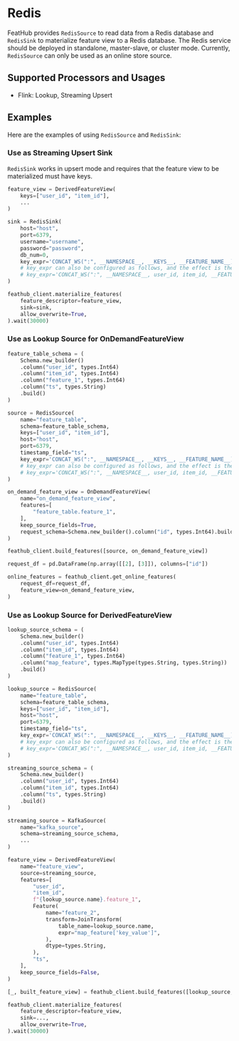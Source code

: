 # Redis

FeatHub provides `RedisSource` to read data from a Redis database and
`RedisSink` to materialize feature view to a Redis database. The Redis service
should be deployed in standalone, master-slave, or cluster mode. Currently,
`RedisSource` can only be used as an online store source.

<!-- TODO: Add document describing the structure of data saved to Redis. -->

## Supported Processors and Usages

- Flink: Lookup, Streaming Upsert

## Examples

Here are the examples of using `RedisSource` and `RedisSink`:

### Use as Streaming Upsert Sink

 `RedisSink` works in upsert mode and requires that the feature view to be
 materialized must have keys.

```python
feature_view = DerivedFeatureView(
    keys=["user_id", "item_id"],
    ...
)

sink = RedisSink(
    host="host",
    port=6379,
    username="username",
    password="password",
    db_num=0,
    key_expr='CONCAT_WS(":", __NAMESPACE__, __KEYS__, __FEATURE_NAME__)',
    # key_expr can also be configured as follows, and the effect is the same.
    # key_expr='CONCAT_WS(":", __NAMESPACE__, user_id, item_id, __FEATURE_NAME__)',
)

feathub_client.materialize_features(
    feature_descriptor=feature_view,
    sink=sink,
    allow_overwrite=True,
).wait(30000)
```

### Use as Lookup Source for OnDemandFeatureView

```python
feature_table_schema = (
    Schema.new_builder()
    .column("user_id", types.Int64)
    .column("item_id", types.Int64)
    .column("feature_1", types.Int64)
    .column("ts", types.String)
    .build()
)

source = RedisSource(
    name="feature_table",
    schema=feature_table_schema,
    keys=["user_id", "item_id"],
    host="host",
    port=6379,
    timestamp_field="ts",
    key_expr='CONCAT_WS(":", __NAMESPACE__, __KEYS__, __FEATURE_NAME__)',
    # key_expr can also be configured as follows, and the effect is the same.
    # key_expr='CONCAT_WS(":", __NAMESPACE__, user_id, item_id, __FEATURE_NAME__)',
)

on_demand_feature_view = OnDemandFeatureView(
    name="on_demand_feature_view",
    features=[
        "feature_table.feature_1",
    ],
    keep_source_fields=True,
    request_schema=Schema.new_builder().column("id", types.Int64).build(),
)

feathub_client.build_features([source, on_demand_feature_view])

request_df = pd.DataFrame(np.array([[2], [3]]), columns=["id"])

online_features = feathub_client.get_online_features(
    request_df=request_df,
    feature_view=on_demand_feature_view,
)
```

### Use as Lookup Source for DerivedFeatureView

```python
lookup_source_schema = (
    Schema.new_builder()
    .column("user_id", types.Int64)
    .column("item_id", types.Int64)
    .column("feature_1", types.Int64)
    .column("map_feature", types.MapType(types.String, types.String))
    .build()
)

lookup_source = RedisSource(
    name="feature_table",
    schema=feature_table_schema,
    keys=["user_id", "item_id"],
    host="host",
    port=6379,
    timestamp_field="ts",
    key_expr='CONCAT_WS(":", __NAMESPACE__, __KEYS__, __FEATURE_NAME__)',
    # key_expr can also be configured as follows, and the effect is the same.
    # key_expr='CONCAT_WS(":", __NAMESPACE__, user_id, item_id, __FEATURE_NAME__)',
)

streaming_source_schema = (
    Schema.new_builder()
    .column("user_id", types.Int64)
    .column("item_id", types.Int64)
    .column("ts", types.String)
    .build()
)

streaming_source = KafkaSource(
    name="kafka_source",
    schema=streaming_source_schema,
    ...
)

feature_view = DerivedFeatureView(
    name="feature_view",
    source=streaming_source,
    features=[
        "user_id",
        "item_id",
        f"{lookup_source.name}.feature_1",
        Feature(
            name="feature_2",
            transform=JoinTransform(
                table_name=lookup_source.name,
                expr="map_feature['key_value']",
            ),
            dtype=types.String,
        ),
        "ts",
    ],
    keep_source_fields=False,
)

[_, built_feature_view] = feathub_client.build_features([lookup_source, feature_view])

feathub_client.materialize_features(
    feature_descriptor=feature_view,
    sink=...,
    allow_overwrite=True,
).wait(30000)
```
